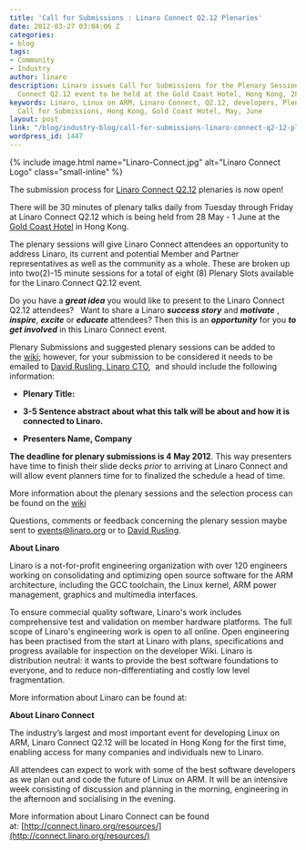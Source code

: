 ```yaml
---
title: 'Call for Submissions : Linaro Connect Q2.12 Plenaries'
date: 2012-03-27 03:04:06 Z
categories:
- blog
tags:
- Community
- Industry
author: linaro
description: Linaro issues Call for Submissions for the Plenary Sessions at the Linaro
  Connect Q2.12 event to be held at the Gold Coast Hotel, Hong Kong, 28 May - 1 June.
keywords: Linaro, Linux on ARM, Linaro Connect, Q2.12, developers, Plenary Session,
  Call for Submissions, Hong Kong, Gold Coast Hotel, May, June
layout: post
link: "/blog/industry-blog/call-for-submissions-linaro-connect-q2-12-plenaries/"
wordpress_id: 1447
---
```


{% include image.html name="Linaro-Connect.jpg" alt="Linaro Connect Logo" class="small-inline" %}


The submission process for [Linaro Connect Q2.12](http://connect.linaro.org/resources/#welcome) plenaries is now open!

There will be 30 minutes of plenary talks daily from Tuesday through Friday at Linaro Connect Q2.12 which is being held from 28 May - 1 June at the [Gold Coast Hotel](http://connect.linaro.org/resources/#location) in Hong Kong.

The plenary sessions will give Linaro Connect attendees an opportunity to address Linaro, its current and potential Member and Partner representatives as well as the community as a whole. These are broken up into two(2)-15 minute sessions for a total of eight (8) Plenary Slots available for the Linaro Connect Q2.12 event.

Do you have a _**great idea**_ you would like to present to the Linaro Connect Q2.12 attendees?   Want to share a Linaro _**success story**_ and _**motivate**_ , _**inspire**_, _**excite**_ or _**educate**_ attendees? Then this is an _**opportunity**_ for you _**to get involved**_ in this Linaro Connect event.

Plenary Submissions and suggested plenary sessions can be added to the [wiki](https://wiki.linaro.org/Events/LinaroConnectQ2.12/Plenaries); however, for your submission to be considered it needs to be emailed to [David Rusling, Linaro CTO](mailto:david.rusling@linaro.org),  and should include the following information:


  * **Plenary Title:**


  * **3-5 Sentence abstract about what this talk will be about and how it is connected to Linaro.**


  * **Presenters Name, Company**


**The deadline for plenary submissions is 4 May 2012**. This way presenters have time to finish their slide decks *prior* to arriving at Linaro Connect and will allow event planners time for to finalized the schedule a head of time.

More information about the plenary sessions and the selection process can be found on the [wiki](https://wiki.linaro.org/Events/LinaroConnectQ2.12/Plenaries)

Questions, comments or feedback concerning the plenary session maybe sent to [events@linaro.org](mailto:events@linaro.org) or to [David Rusling](mailto:david.rusling@linaro.org).

**About Linaro**

Linaro is a not-for-profit engineering organization with over 120 engineers working on consolidating and optimizing open source software for the ARM architecture, including the GCC toolchain, the Linux kernel, ARM power management, graphics and multimedia interfaces.

To ensure commecial quality software, Linaro's work includes comprehensive test and validation on member hardware platforms. The full scope of Linaro's engineering work is open to all online. Open engineering has been practised from the start at Linaro with plans, specifications and progress available for inspection on the developer Wiki. Linaro is distribution neutral: it wants to provide the best software foundations to everyone, and to reduce non-differentiating and costly low level fragmentation.

More information about Linaro can be found at: [](/about/)

**About Linaro Connect**

The industry’s largest and most important event for developing Linux on ARM, Linaro Connect Q2.12 will be located in Hong Kong for the first time, enabling access for many companies and individuals new to Linaro.

All attendees can expect to work with some of the best software developers as we plan out and code the future of Linux on ARM. It will be an intensive week consisting of discussion and planning in the morning, engineering in the afternoon and socialising in the evening.

More information about Linaro Connect can be found at: [http://connect.linaro.org/resources/](http://connect.linaro.org/resources/)
